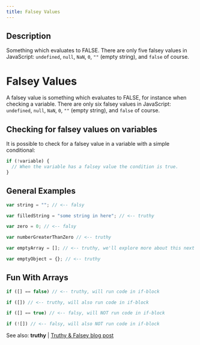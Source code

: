```yaml
---
title: Falsey Values
---
```


## Description

Something which evaluates to FALSE. There are only five falsey values in JavaScript: `undefined`, `null`, `NaN`, `0`, `""` (empty string), and `false` of course.

# Falsey Values
A falsey value is something which evaluates to FALSE, for instance when checking a variable. There are only six falsey values in JavaScript: `undefined`, `null`, `NaN`, `0`, `""` (empty string), and `false` of course.

## Checking for falsey values on variables
It is possible to check for a falsey value in a variable with a simple conditional:
```javascript
if (!variable) {
  // When the variable has a falsey value the condition is true.
}
```

## General Examples

```javascript
var string = ""; // <-- falsy

var filledString = "some string in here"; // <-- truthy

var zero = 0; // <-- falsy

var numberGreaterThanZero // <-- truthy

var emptyArray = []; // <-- truthy, we'll explore more about this next

var emptyObject = {}; // <-- truthy
```

## Fun With Arrays
```javascript
if ([] == false) // <-- truthy, will run code in if-block

if ([]) // <-- truthy, will also run code in if-block

if ([] == true) // <-- falsy, will NOT run code in if-block

if (![]) // <-- falsy, will also NOT run code in if-block
```

See also: <a>**truthy**</a> | <a href='http://james.padolsey.com/javascript/truthy-falsey/' target='_blank' rel='nofollow'>Truthy & Falsey blog post</a>
